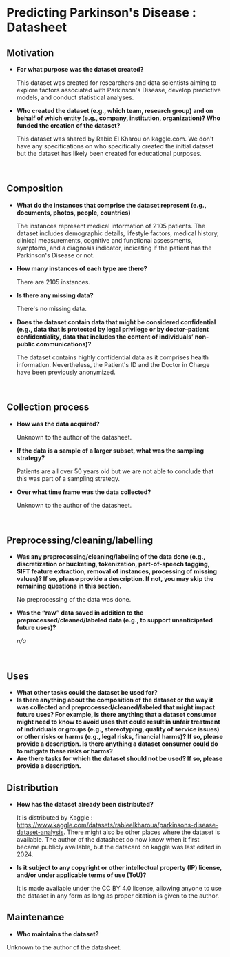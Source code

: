 # Predicting Parkinson's Disease : Datasheet


## Motivation

- <b>For what purpose was the dataset created?</b>

  This dataset was created for researchers and data scientists aiming to explore factors associated with Parkinson's Disease, develop predictive models, and conduct statistical analyses.

 - <b>Who created the dataset (e.g., which team, research group) and on behalf of which entity (e.g., company, institution, organization)? Who funded the creation of the dataset?</b>
 
   This dataset was shared by Rabie El Kharou on kaggle.com. We don't have any specifications on who specifically created the initial dataset but the dataset has likely been created for educational purposes. 

<br>
 
## Composition

- <b>What do the instances that comprise the dataset represent (e.g., documents, photos, people, countries)</b>

  The instances represent medical information of 2105 patients. The dataset includes demographic details, lifestyle factors, medical history, clinical measurements, cognitive and functional assessments, symptoms, and a  diagnosis indicator, indicating if the patient has the Parkinson's Disease or not.

- <b>How many instances of each type are there?</b>

  There are 2105 instances.

- <b>Is there any missing data?</b>

  There's no missing data.

- <b>Does the dataset contain data that might be considered confidential (e.g., data that is protected by legal privilege or by doctor–patient confidentiality, data that includes the content of individuals’ non-public communications)?</b>

  The dataset contains highly confidential data as it comprises health information. Nevertheless, the Patient's ID and the Doctor in Charge have been previously anonymized. 

<br>

## Collection process
- <b>How was the data acquired?</b>

  Unknown to the author of the datasheet.
  
- <b>If the data is a sample of a larger subset, what was the sampling strategy?</b>

  Patients are all over 50 years old but we are not able to conclude that this was part of a sampling strategy.
  
- <b>Over what time frame was the data collected?</b>

  Unknown to the author of the datasheet.

<br>

## Preprocessing/cleaning/labelling
- <b>Was any preprocessing/cleaning/labeling of the data done (e.g., discretization or bucketing, tokenization, part-of-speech tagging, SIFT feature extraction, removal of instances, processing of missing values)? If so, please provide a description. If not, you may skip the remaining questions in this section.</b>

  No preprocessing of the data was done.

- <b>Was the “raw” data saved in addition to the preprocessed/cleaned/labeled data (e.g., to support unanticipated future uses)?</b>

  <i>n/a</i>

 
<br>
 
## Uses

- <b>What other tasks could the dataset be used for?</b> 
- <b>Is there anything about the composition of the dataset or the way it was collected and preprocessed/cleaned/labeled that might impact future uses? For example, is there anything that a dataset consumer might need to know to avoid uses that could result in unfair treatment of individuals or groups (e.g., stereotyping, quality of service issues) or other risks or harms (e.g., legal risks, financial harms)? If so, please provide a description. Is there anything a dataset consumer could do to mitigate these risks or harms?</b> 
- <b>Are there tasks for which the dataset should not be used? If so, please provide a description.</b>

## Distribution

- <b>How has the dataset already been distributed? </b>

  It is distributed by Kaggle : https://www.kaggle.com/datasets/rabieelkharoua/parkinsons-disease-dataset-analysis.
  There might also be other places where the dataset is available.
  The author of the datasheet do now know when it first became publicly available, but the datacard on kaggle was last edited in 2024.  

- <b>Is it subject to any copyright or other intellectual property (IP) license, and/or under applicable terms of use (ToU)? </b>

  It is made available under the CC BY 4.0 license, allowing anyone to use the dataset in any form as long as proper citation is given to the author. 

## Maintenance

- <b>Who maintains the dataset?</b>

Unknown to the author of the datasheet.

